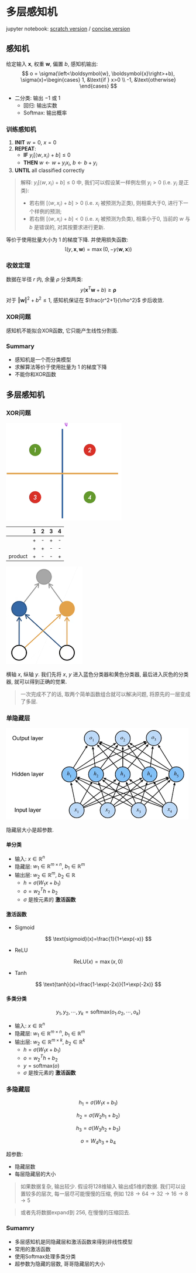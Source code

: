# 多层感知机

jupyter notebook: [scratch version](../notebooks/006%20多层感知机.ipynb) / [concise version](../notebooks/007%20多层感知机的简介实现.ipynb)

## 感知机

给定输入 $\boldsymbol{x}$, 权重 $\boldsymbol{w}$, 偏置 $b$, 感知机输出:
$$
o = \sigma(\left<\boldsymbol{w}, \boldsymbol{x}\right>+b), 
\sigma(x)=\begin{cases}
1,  &\text{if } x>0 \\
-1, &\text{otherwise}
\end{cases}
$$

- 二分类: 输出 $-1$ 或 $1$
    - 回归: 输出实数
    - Softmax: 输出概率

### 训练感知机

1. **INIT** $w=0$, $x=0$
2. **REPEAT**:
   - **IF** $y_i \left[\left< w, x_i\right> + b \right] \leq 0$
   - **THEN** $w \leftarrow w + y_i x_i$, $b \leftarrow b+y_i$
3. **UNTIL** all classified correctly

> 解释: $y_i \left[\left< w, x_i\right> + b \right] \leq 0$ 中, 我们可以假设某一样例左侧 $y_i > 0$ (i.e. $y_i$ 是正类):
> - 若右侧 $\left[\left< w, x_i\right> + b \right] > 0$ (i.e. $x_i$ 被预测为正类), 则相乘大于0, 进行下一个样例的预测;
> - 若右侧 $\left[\left< w, x_i\right> + b \right] < 0$ (i.e. $x_i$ 被预测为负类), 相乘小于0, 当前的 $w$ 与 $b$ 是错误的, 对其按要求进行更新.

等价于使用批量大小为 $1$ 的梯度下降. 并使用损失函数:
$$
\mathbb{l}(y, \boldsymbol{x}, \boldsymbol{w}) = \max \left(0, -y\left<\boldsymbol{w},\boldsymbol{x}\right>\right)
$$

### 收敛定理

数据在半径 $r$ 内, 余量 $\rho$ 分类两类:
$$
y(\boldsymbol{x}^T\boldsymbol{w}+b) \geq \boldsymbol{\rho}
$$
对于 $\left\Vert \boldsymbol{w} \right\Vert^2+b^2 \leq 1$, 感知机保证在 $\frac{r^2+1}{\rho^2}$ 步后收敛.

### XOR问题

感知机不能拟合XOR函数, 它只能产生线性分割面.

### Summary

- 感知机是一个而分类模型
- 求解算法等价于使用批量为 $1$ 的梯度下降
- 不能你和XOR函数


## 多层感知机

### XOR问题

![XOR Problem](./res/mlp-001.png)

|         | 1   | 2   | 3   | 4   |
| ------- | --- | --- | --- | --- |
|         | +   | -   | +   | -   |
|         | +   | +   | -   | -   |
| product | +   | -   | -   | +   |

![分类器](./res/mlp-002.png)

横轴 $x$, 纵轴 $y$. 我们先将 $x$, $y$ 进入蓝色分类器和黄色分类器, 最后进入灰色的分类器, 就可以得到正确的觉果.

> 一次完成不了的话, 取两个简单函数组合就可以解决问题, 将原先的一层变成了多层.

### 单隐藏层

![](./res/mlp-003.png)

隐藏层大小是超参数.

#### 单分类

- 输入: $x \in \mathbb{R}^n$
- 隐藏层: $w_1 \in \mathbb{R}^{m \times n}$, $b_1 \in \mathbb{R}^m$
- 输出层: $w_2 \in \mathbb{R}^m$, $b_2 \in \mathbb{R}$
  - $h=\sigma(W_1 x + b_1)$
  - $o=w_2^Th+b_2$
  - $\sigma$ 是按元素的 **激活函数**

#### 激活函数

- Sigmoid

$$
\text{sigmoid}(x)=\frac{1}{1+\exp(-x)}
$$

- ReLU

$$
\text{ReLU}(x)=\max(x, 0)
$$

- Tanh 

$$
\text{tanh}(x)=\frac{1-\exp(-2x)}{1+\exp(-2x)}
$$

#### 多类分类

$$
y_1, y_2, \cdots, y_k = \text{softmax}(o_1. o_2, \cdots, o_k)
$$

- 输入: $x \in \mathbb{R}^n$
- 隐藏层: $w_1 \in \mathbb{R}^{m \times n}$, $b_1 \in \mathbb{R}^m$
- 输出层: $w_2 \in \mathbb{R}^{m \times k}$, $b_2 \in \mathbb{R}^k$
  - $h=\sigma(W_1 x + b_1)$
  - $o=w_2^Th+b_2$
  - $y=\text{softmax}(o)$
  - $\sigma$ 是按元素的 **激活函数**

### 多隐藏层

$$
h_1 = \sigma(W_1 x+b_1)
$$

$$
h_2 = \sigma(W_2 h_1+b_2)
$$

$$
h_3 = \sigma(W_3 h_2+b_3)
$$

$$
o=W_4h_3+b_4
$$

超参数:
- 隐藏层数
- 每层隐藏层的大小

> 如果数据复杂, 输出较少. 假设将128维输入 输出成5维的数据. 我们可以设置较多的层次, 每一层尽可能慢慢的压缩, 例如 $128 \to 64 \to 32 \to 16 \to 8 \to 5$

> 或者先将数据expand到 $256$, 在慢慢的压缩回去. 

### Sumamry

- 多层感知机是同隐藏层和激活函数来得到非线性模型
- 常用的激活函数
- 使用Softmax处理多类分类
- 超参数为隐藏的层数, 哥哥隐藏层的大小
